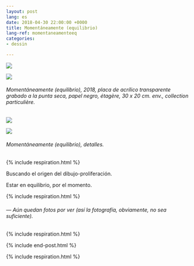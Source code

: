 ```yaml
---
layout: post
lang: es
date: 2018-04-30 22:00:00 +0000
title: Momentáneamente (equilibrio)
lang-ref: momentaneamenteeq
categories:
- dessin

---
```

![](/mepierdoparaver/imgs/momentaneamente-equilibrio-01-up.jpg)

![](/mepierdoparaver/imgs/momentaneamente-equilibrio-02-up.jpg)

###### _Momentáneamente (equilibrio)_, 2018, placa de acrílico transparente grabado a la punta seca, papel negro, étagère, 30 x 20 cm. env., collection particulière.

![](/mepierdoparaver/imgs/momentaneamente-equilibrio-03-up.jpg)

![](/mepierdoparaver/imgs/momentaneamente-equilibrio-04-up.jpg)

###### _Momentáneamente (equilibrio)_, detalles.

{% include respiration.html %}

Buscando el origen del dibujo-proliferación.

Estar en equilibrio, por el momento.

{% include respiration.html %}

###### — _Aún quedan fotos por ver (así la fotografía, obviamente, no sea suficiente)._

{% include respiration.html %}

{% include end-post.html %}

{% include respiration.html %}